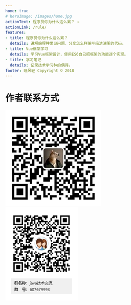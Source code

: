 ```yaml
---
home: true
# heroImage: /images/home.jpg
actionText: 程序员你为什么这么累？ →
actionLink: /rule/
features:
- title: 程序员你为什么这么累？
  details: 讲解编程种常见问题，分享怎么样编写简洁清晰的代码。
- title: Vue框架学习
  details: 学习Vue框架设计，使用ES6自己把框架的功能逐个实现。
- title: 学习笔记
  details: 记录技术学习种的偶得。
footer: 晓风轻 Copyright © 2018
---
```


# 作者联系方式

![微信](./weixin.jpg)![qq](./qq.png)